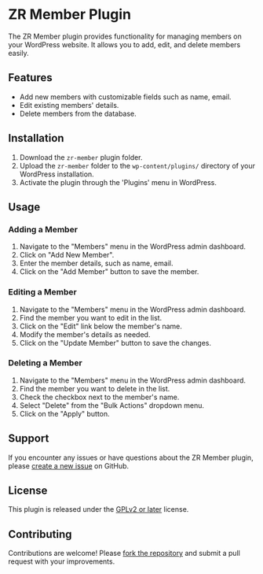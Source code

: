 # ZR Member Plugin

The ZR Member plugin provides functionality for managing members on your WordPress website. It allows you to add, edit, and delete members easily.

## Features

- Add new members with customizable fields such as name, email.
- Edit existing members' details.
- Delete members from the database.

## Installation

1. Download the `zr-member` plugin folder.
2. Upload the `zr-member` folder to the `wp-content/plugins/` directory of your WordPress installation.
3. Activate the plugin through the 'Plugins' menu in WordPress.

## Usage

### Adding a Member

1. Navigate to the "Members" menu in the WordPress admin dashboard.
2. Click on "Add New Member".
3. Enter the member details, such as name, email.
4. Click on the "Add Member" button to save the member.

### Editing a Member

1. Navigate to the "Members" menu in the WordPress admin dashboard.
2. Find the member you want to edit in the list.
3. Click on the "Edit" link below the member's name.
4. Modify the member's details as needed.
5. Click on the "Update Member" button to save the changes.

### Deleting a Member

1. Navigate to the "Members" menu in the WordPress admin dashboard.
2. Find the member you want to delete in the list.
3. Check the checkbox next to the member's name.
4. Select "Delete" from the "Bulk Actions" dropdown menu.
5. Click on the "Apply" button.

## Support

If you encounter any issues or have questions about the ZR Member plugin, please [create a new issue](https://github.com/your-username/zr-member-plugin/issues) on GitHub.

## License

This plugin is released under the [GPLv2 or later](https://www.gnu.org/licenses/gpl-2.0.html) license.

## Contributing

Contributions are welcome! Please [fork the repository](https://github.com/your-username/zr-member-plugin/fork) and submit a pull request with your improvements.

